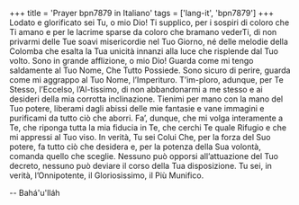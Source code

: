 +++
title = 'Prayer bpn7879 in Italiano'
tags = ['lang-it', 'bpn7879']
+++
Lodato e glorificato sei Tu, o mio Dio! 
Ti supplico, per i sospiri di coloro che Ti amano e per le lacrime sparse da coloro che bramano vederTi, di non privarmi delle Tue soavi misericordie nel Tuo Giorno, né delle melodie della Colomba che esalta la Tua unicità innanzi alla luce che risplende dal Tuo volto. Sono in grande afflizione, o mio Dio! Guarda come mi tengo saldamente al Tuo Nome, Che Tutto Possiede. Sono sicuro di perire, guarda come mi aggrappo al Tuo Nome, l’Imperituro. T’im-ploro, adunque, per Te Stesso, l’Eccelso, l’Al-tissimo, di non abbandonarmi a me stesso e ai desideri della mia corrotta inclinazione. Tienimi per mano con la mano del Tuo potere, liberami dagli abissi delle mie fantasie e vane immagini e purificami da tutto ciò che aborri. 
Fa’, dunque, che mi volga interamente a Te, che riponga tutta la mia fiducia in Te, che cerchi Te quale Rifugio e che mi appressi al Tuo viso. In verità, Tu sei Colui Che, per la forza del Suo potere, fa tutto ciò che desidera e, per la potenza della Sua volontà, comanda quello che sceglie. Nessuno può opporsi all’attuazione del Tuo decreto, nessuno può deviare il corso della Tua disposizione. Tu sei, in verità, l’Onnipotente, il Gloriosissimo, il Più Munifico.

-- Bahá'u'lláh
